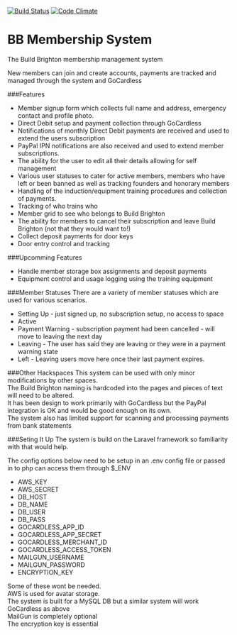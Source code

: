 [![Build Status](http://img.shields.io/travis/ArthurGuy/BBMembershipSystem.svg?style=flat-square)](https://travis-ci.org/ArthurGuy/BBMembershipSystem)
[![Code Climate](http://img.shields.io/codeclimate/github/ArthurGuy/BBMembershipSystem.svg?style=flat-square)](https://codeclimate.com/github/ArthurGuy/BBMembershipSystem)

BB Membership System
====================

The Build Brighton membership management system

New members can join and create accounts, payments are tracked and managed through the system and GoCardless


###Features
* Member signup form which collects full name and address, emergency contact and profile photo.
* Direct Debit setup and payment collection through GoCardless
* Notifications of monthly Direct Debit payments are received and used to extend the users subscription
* PayPal IPN notifications are also received and used to extend member subscriptions.
* The ability for the user to edit all their details allowing for self management
* Various user statuses to cater for active members, members who have left or been banned as well as tracking founders and honorary members
* Handling of the induction/equipment training procedures and collection of payments.
* Tracking of who trains who
* Member grid to see who belongs to Build Brighton
* The ability for members to cancel their subscription and leave Build Brighton (not that they would want to!)
* Collect deposit payments for door keys
* Door entry control and tracking

###Upcomming Features
* Handle member storage box assignments and deposit payments
* Equipment control and usage logging using the training equipment



###Member Statuses
There are a variety of member statuses which are used for various scenarios.
* Setting Up - just signed up, no subscription setup, no access to space
* Active
* Payment Warning - subscription payment had been cancelled - will move to leaving the next day
* Leaving - The user has said they are leaving or they were in a payment warning state
* Left - Leaving users move here once their last payment expires.


###Other Hackspaces
This system can be used with only minor modifications by other spaces.<br />
The Build Brighton naming is hardcoded into the pages and pieces of text will need to be altered.<br />
It has been design to work primarily with GoCardless but the PayPal integration is OK and would be good enough on its own.<br />
The system also has limited support for scanning and processing payments from bank statements


###Seting It Up
The system is build on the Laravel framework so familiarity with that would help.

The config options below need to be setup in an .env config file or passed in to php can access them through $_ENV

* AWS_KEY
* AWS_SECRET
* DB_HOST
* DB_NAME
* DB_USER
* DB_PASS
* GOCARDLESS_APP_ID
* GOCARDLESS_APP_SECRET
* GOCARDLESS_MERCHANT_ID
* GOCARDLESS_ACCESS_TOKEN
* MAILGUN_USERNAME
* MAILGUN_PASSWORD
* ENCRYPTION_KEY

Some of these wont be needed.<br />
AWS is used for avatar storage.<br />
The system is built for a MySQL DB but a similar system will work<br />
GoCardless as above<br />
MailGun is completely optional<br />
The encryption key is essential<br />